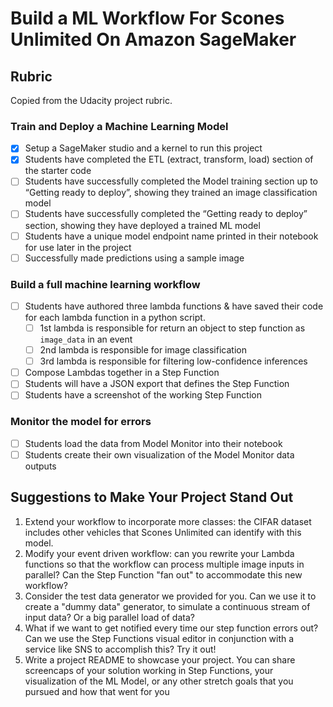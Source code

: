 # Build a ML Workflow For Scones Unlimited On Amazon SageMaker

## Rubric

Copied from the Udacity project rubric.

### Train and Deploy a Machine Learning Model

- [x] Setup a SageMaker studio and a kernel to run this project
- [x] Students have completed the ETL (extract, transform, load) section of the starter code
- [ ] Students have successfully completed the Model training section up to “Getting ready to deploy”, showing they trained an image classification model
- [ ] Students have successfully completed the “Getting ready to deploy” section, showing they have deployed a trained ML model
- [ ] Students have a unique model endpoint name printed in their notebook for use later in the project
- [ ] Successfully made predictions using a sample image

### Build a full machine learning workflow

- [ ] Students have authored three lambda functions & have saved their code for each lambda function in a python script.
  - [ ] 1st lambda is responsible for return an object to step function as `image_data` in an event
  - [ ] 2nd lambda is responsible for image classification
  - [ ] 3rd lambda is responsible for filtering low-confidence inferences
- [ ] Compose Lambdas together in a Step Function
- [ ] Students will have a JSON export that defines the Step Function
- [ ] Students have a screenshot of the working Step Function

### Monitor the model for errors

- [ ] Students load the data from Model Monitor into their notebook
- [ ] Students create their own visualization of the Model Monitor data outputs

## Suggestions to Make Your Project Stand Out

1. Extend your workflow to incorporate more classes: the CIFAR dataset includes other vehicles that Scones Unlimited can identify with this model.
2. Modify your event driven workflow: can you rewrite your Lambda functions so that the workflow can process multiple image inputs in parallel? Can the Step Function "fan out" to accommodate this new workflow?
3. Consider the test data generator we provided for you. Can we use it to create a "dummy data" generator, to simulate a continuous stream of input data? Or a big parallel load of data?
4. What if we want to get notified every time our step function errors out? Can we use the Step Functions visual editor in conjunction with a service like SNS to accomplish this? Try it out!
5. Write a project README to showcase your project. You can share screencaps of your solution working in Step Functions, your visualization of the ML Model, or any other stretch goals that you pursued and how that went for you


